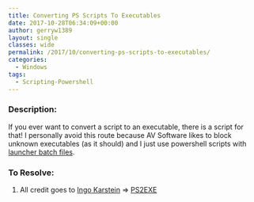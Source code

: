 ```yaml
---
title: Converting PS Scripts To Executables
date: 2017-10-28T06:34:09+00:00
author: gerryw1389
layout: single
classes: wide
permalink: /2017/10/converting-ps-scripts-to-executables/
categories:
  - Windows
tags:
  - Scripting-Powershell
---
```

<!--more-->

### Description:

If you ever want to convert a script to an executable, there is a script for that! I personally avoid this route because AV Software likes to block unknown executables (as it should) and I just use powershell scripts with [launcher batch files](https://automationadmin.com/2017/03/ps-call-ps1-with-batch/).

### To Resolve:

1. All credit goes to [Ingo Karstein](http://blog.karstein-consulting.com) => [PS2EXE](https://gallery.technet.microsoft.com/scriptcenter/PS2EXE-Convert-PowerShell-9e4e07f1)